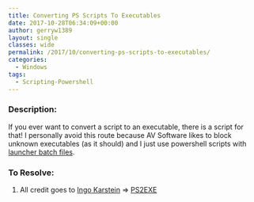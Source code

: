 ```yaml
---
title: Converting PS Scripts To Executables
date: 2017-10-28T06:34:09+00:00
author: gerryw1389
layout: single
classes: wide
permalink: /2017/10/converting-ps-scripts-to-executables/
categories:
  - Windows
tags:
  - Scripting-Powershell
---
```

<!--more-->

### Description:

If you ever want to convert a script to an executable, there is a script for that! I personally avoid this route because AV Software likes to block unknown executables (as it should) and I just use powershell scripts with [launcher batch files](https://automationadmin.com/2017/03/ps-call-ps1-with-batch/).

### To Resolve:

1. All credit goes to [Ingo Karstein](http://blog.karstein-consulting.com) => [PS2EXE](https://gallery.technet.microsoft.com/scriptcenter/PS2EXE-Convert-PowerShell-9e4e07f1)